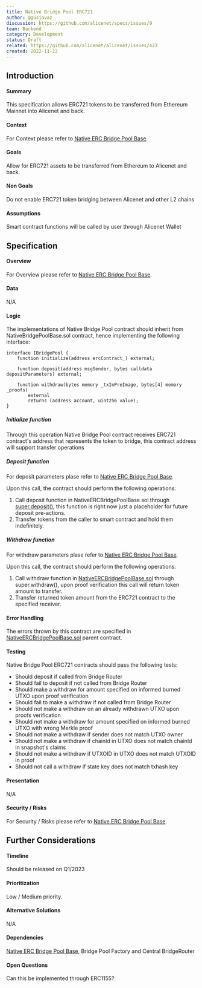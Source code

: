 ```yaml
---
title: Native Bridge Pool ERC721
author: @gusjavaz
discussion: https://github.com/alicenet/specs/issues/9
team: Backend
category: Development
status: Draft
related: https://github.com/alicenet/alicenet/issues/423
created: 2022-11-22
---
```


## Introduction

#### Summary

This specification allows ERC721 tokens to be transferred from Ethereum Mainnet into Alicenet and back.

#### Context

For Context please refer to [Native ERC Bridge Pool Base](https://github.com/alicenet/specs/pull/16).

#### Goals

Allow for ERC721 assets to be transferred from Ethereum to Alicenet and back.

#### Non Goals

Do not enable ERC721 token bridging between Alicenet and other L2 chains

#### Assumptions

Smart contract functions will be called by user through Alicenet Wallet

## Specification

#### Overview

For Overview please refer to [Native ERC Bridge Pool Base](https://github.com/alicenet/specs/pull/16).

#### Data

N/A

#### Logic

The implementations of Native Bridge Pool contract should inherit from NativeBridgePoolBase.sol contract, hence implementing the following interface:
```solidity
interface IBridgePool {
    function initialize(address ercContract_) external;

    function deposit(address msgSender, bytes calldata depositParameters) external;

    function withdraw(bytes memory _txInPreImage, bytes[4] memory _proofs)
        external
        returns (address account, uint256 value);
}
```

##### Initialize function

Through this operation Native Bridge Pool contract receives ERC721 contract's address that represents the token to bridge, this contract address will support transfer operations

##### Deposit function

For deposit parameters plase refer to [Native ERC Bridge Pool Base](https://github.com/alicenet/specs/pull/16).

Upon this call, the contract should perform the following operations:
1. Call deposit function in NativeERCBridgePoolBase.sol through [super.deposit()](https://github.com/alicenet/specs/pull/16), this function is right now just a placeholder for future deposit pre-actions.
2. Transfer tokens from the caller to smart contract and hold them indefinitely.

##### Withdraw function

For withdraw parameters plase refer to [Native ERC Bridge Pool Base](https://github.com/alicenet/specs/pull/16).

Upon this call, the contract should perform the following operations:
1. Call withdraw function in [NativeERCBridgePoolBase.sol](https://github.com/alicenet/specs/pull/16) through super.withdraw(), upon proof verification this call will return token amount to transfer.
2. Transfer returned token amount from the ERC721 contract to the specified receiver.

#### Error Handling

The errors thrown by this contract are specified in [NativeERCBridgePoolBase.sol](https://github.com/alicenet/specs/pull/16) parent contract. 

#### Testing

Native Bridge Pool ERC721 contracts should pass the following tests:
* Should deposit if called from Bridge Router
* Should fail to deposit if not called from Bridge Router
* Should make a withdraw for amount specified on informed burned UTXO upon proof verification
* Should fail to make a withdraw if not called from Bridge Router
* Should not make a withdraw on an already withdrawn UTXO upon proofs verification
* Should not make a withdraw for amount specified on informed burned UTXO with wrong Merkle proof
* Should not make a withdraw if sender does not match UTXO owner
* Should not make a withdraw if chainId in UTXO does not match chainId in snapshot's claims
* Should not make a withdraw if UTXOID in UTXO does not match UTXOID in proof
* Should not call a withdraw if state key does not match txhash key

#### Presentation

N/A

#### Security / Risks

For Security / Risks please refer to [Native ERC Bridge Pool Base](https://github.com/alicenet/specs/pull/16).

## Further Considerations

#### Timeline

Should be released on Q1/2023

#### Prioritization

Low / Medium priority.

#### Alternative Solutions

N/A

#### Dependencies

[Native ERC Bridge Pool Base](https://github.com/alicenet/specs/pull/16), Bridge Pool Factory and Central BridgeRouter

#### Open Questions

Can this be implemented through ERC1155?